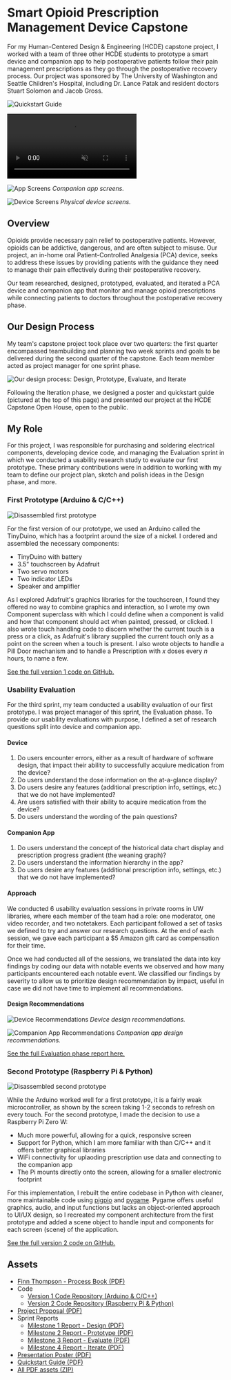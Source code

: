 # Smart Opioid Prescription Management Device Capstone

For my Human-Centered Design & Engineering (HCDE) capstone project, I worked with a team of three other HCDE students to prototype a smart device and companion app to help postoperative patients follow their pain management prescriptions as they go through the postoperative recovery process. Our project was sponsored by The University of Washington and Seattle Children's Hospital, including Dr. Lance Patak and resident doctors Stuart Solomon and Jacob Gross.

![Quickstart Guide](/static/projects/capstone/quickstart.png)

<video controls muted autoplay loop>
    <source src='/static/projects/capstone/device.webm' type='video/webm'>
    <source src='/static/projects/capstone/device.mp4' type='video/mp4'>
    <p>Your device does not support embed video playback. View the device overview video <a href='/static/projects/capstone/device.mp4' title='Capstone device'>here</a>.</p>
</video>

![App Screens](/static/projects/capstone/app-screens.png)
*Companion app screens.*

![Device Screens](/static/projects/capstone/device-screens.png)
*Physical device screens.*

## Overview

Opioids provide necessary pain relief to postoperative patients. However, opioids can be addictive, dangerous, and are often subject to misuse. Our project, an in-home oral Patient-Controlled Analgesia (PCA) device, seeks to address these issues by providing patients with the guidance they need to manage their pain effectively during their postoperative recovery.

Our team researched, designed, prototyped, evaluated, and iterated a PCA device and companion app that monitor and manage opioid prescriptions while connecting patients to doctors throughout the postoperative recovery phase.

## Our Design Process

My team's capstone project took place over two quarters: the first quarter encompassed teambuilding and planning two week sprints and goals to be delivered during the second quarter of the capstone. Each team member acted as project manager for one sprint phase.

![Our design process: Design, Prototype, Evaluate, and Iterate](/static/projects/capstone/design-process.png)

Following the Iteration phase, we designed a poster and quickstart guide (pictured at the top of this page) and presented our project at the HCDE Capstone Open House, open to the public.

## My Role

For this project, I was responsible for purchasing and soldering electrical components, developing device code, and managing the Evaluation sprint in which we conducted a usability research study to evaluate our first prototype. These primary contributions were in addition to working with my team to define our project plan, sketch and polish ideas in the Design phase, and more.

### First Prototype (Arduino & C/C++)

<img id='first-prototype-parts' class='right' src='/static/projects/capstone/first-prototype-parts.jpg' alt='Disassembled first prototype'>

For the first version of our prototype, we used an Arduino called the TinyDuino, which has a footprint around the size of a nickel. I ordered and assembled the necessary components:
 * TinyDuino with battery
 * 3.5" touchscreen by Adafruit
 * Two servo motors
 * Two indicator LEDs
 * Speaker and amplifier

As I explored Adafruit's graphics libraries for the touchscreen, I found they offered no way to combine graphics and interaction, so I wrote my own Component superclass with which I could define when a component is valid and how that component should act when painted, pressed, or clicked. I also wrote touch handling code to discern whether the current touch is a press or a click, as Adafruit's library supplied the current touch only as a point on the screen when a touch is present. I also wrote objects to handle a Pill Door mechanism and to handle a Prescription with *x* doses every *n* hours, to name a few.

[See the full version 1 code on GitHub.](https://github.com/FThompson/SmartPCA-Capstone-v1)

### Usability Evaluation

For the third sprint, my team conducted a usability evaluation of our first prototype. I was project manager of this sprint, the Evaluation phase. To provide our usability evaluations with purpose, I defined a set of research questions split into device and companion app.

#### Device
1. Do users encounter errors, either as a result of hardware of software design, that impact their ability to successfully acquiure medication from the device?
2. Do users understand the dose information on the at-a-glance display?
3. Do users desire any features (additional prescription info, settings, etc.) that we do not have implemented?
4. Are users satisfied with their ability to acquire medication from the device?
5. Do users understand the wording of the pain questions?

#### Companion App
1. Do users understand the concept of the historical data chart display and prescription progress gradient (the weaning graph)?
2. Do users understand the information hierarchy in the app?
3. Do users desire any features (additional prescription info, settings, etc.) that we do not have implemented?

#### Approach

We conducted 6 usability evaluation sessions in private rooms in UW libraries, where each member of the team had a role: one moderator, one video recorder, and two notetakers. Each participant followed a set of tasks we defined to try and answer our research questions. At the end of each session, we gave each participant a $5 Amazon gift card as compensation for their time.

Once we had conducted all of the sessions, we translated the data into key findings by coding our data with notable events we observed and how many participants encountered each notable event. We classified our findings by severity to allow us to prioritize design recommendation by impact, useful in case we did not have time to implement all recommendations.

#### Design Recommendations

![Device Recommendations](/static/projects/capstone/device-design-recs.png)
*Device design recommendations.*

![Companion App Recommendations](/static/projects/capstone/app-design-recs.png)
*Companion app design recommendations.*

[See the full Evaluation phase report here.](http://127.0.0.1:5500/static/projects/capstone/Milestone%203%20Report%20-%20Evaluate.pdf)

### Second Prototype (Raspberry Pi & Python)

<img id='second-prototype-parts' class='right' src='/static/projects/capstone/second-prototype-parts.jpg' alt='Disassembled second prototype'>

While the Arduino worked well for a first prototype, it is a fairly weak microcontroller, as shown by the screen taking 1-2 seconds to refresh on every touch. For the second prototype, I made the decision to use a Raspberry Pi Zero W:
 * Much more powerful, allowing for a quick, responsive screen
 * Support for Python, which I am more familiar with than C/C++ and it offers better graphical libraries
 * WiFi connectivity for uplaoding prescription use data and connecting to the companion app
 * The Pi mounts directly onto the screen, allowing for a smaller electronic footprint

For this implementation, I rebuilt the entire codebase in Python with cleaner, more maintainable code using [pigpio](http://abyz.me.uk/rpi/pigpio/) and [pygame](https://www.pygame.org/docs/). Pygame offers useful graphics, audio, and input functions but lacks an object-oriented approach to UI/UX design, so I recreated my component architecture from the first prototype and added a scene object to handle input and components for each screen (scene) of the application.

[See the full version 2 code on GitHub.](https://github.com/FThompson/SmartPCA-Capstone-v2)

## Assets

* [Finn Thompson - Process Book (PDF)](/static/projects/capstone/Finn%20-%20Process%20Book.pdf)
* Code
    * [Version 1 Code Repository (Arduino & C/C++)](https://github.com/FThompson/SmartPCA-Capstone-v1)
    * [Version 2 Code Repository (Raspberry Pi & Python)](https://github.com/FThompson/SmartPCA-Capstone-v2)
* [Project Proposal (PDF)](/static/projects/capstone/Project%20Proposal.pdf)
* Sprint Reports
    * [Milestone 1 Report - Design (PDF)](/static/projects/capstone/Milestone%201%20Report%20-%20Design.pdf)
    * [Milestone 2 Report - Prototype (PDF)](/static/projects/capstone/Milestone%202%20Report%20-%20Prototype.pdf)
    * [Milestone 3 Report - Evaluate (PDF)](/static/projects/capstone/Milestone%203%20Report%20-%20Evaluate.pdf)
    * [Milestone 4 Report - Iterate (PDF)](/static/projects/capstone/Milestone%204%20Report%20-%20Iterate.pdf)
* [Presentation Poster (PDF)](/static/projects/capstone/Poster.pdf)
* [Quickstart Guide (PDF)](/static/projects/capstone/Quickstart%20Guide.pdf)
* [All PDF assets (ZIP)](/static/projects/capstone/Finn%20-%20Capstone%20Assets.zip)